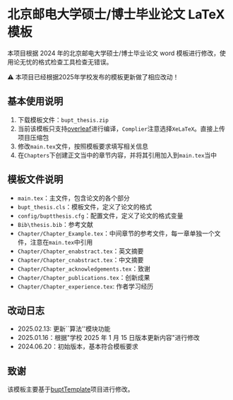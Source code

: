 # 北京邮电大学硕士/博士毕业论文 LaTeX 模板

本项目根据 2024 年的北京邮电大学硕士/博士毕业论文 word 模板进行修改，使用论无忧的格式检查工具检查无错误。

:warning: 本项目已经根据2025年学校发布的模板更新做了相应改动！

## 基本使用说明

1. 下载模板文件：`bupt_thesis.zip`
2. 当前该模板只支持[overleaf](https://www.overleaf.com/)进行编译，`Complier`注意选择`XeLaTeX`。直接上传项目压缩包
3. 修改`main.tex`文件，按照模板要求填写相关信息
4. 在`Chapters`下创建正文当中的章节内容，并将其引用加入到`main.tex`当中

## 模板文件说明

- `main.tex`：主文件，包含论文的各个部分
- `bupt_thesis.cls`：模板文件，定义了论文的格式
- `config/buptthesis.cfg`：配置文件，定义了论文的格式变量
- `Bib\thesis.bib`：参考文献
- `Chapter/Chapter_Example.tex`：中间章节的参考文件，每一章单独一个文件，注意在`main.tex`中引用
- `Chapter/Chapter_enabstract.tex`：英文摘要
- `Chapter/Chapter_cnabstract.tex`：中文摘要
- `Chapter/Chapter_acknowledgements.tex`：致谢
- `Chapter/Chapter_publications.tex`：创新成果
- `Chapter/Chapter_experience.tex`: 作者学习经历

## 改动日志

- 2025.02.13: 更新``算法''模块功能
- 2025.01.16：根据"学校 2025 年 1 月 15 日版本更新内容"进行修改
- 2024.06.20：初始版本，基本符合模板要求

## 致谢

该模板主要基于[buptTemplate](https://github.com/houluy/bupTemplate)项目进行修改。
